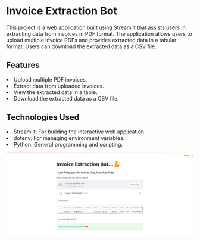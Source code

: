# Invoice Extraction Bot
This project is a web application built using Streamlit that assists users in extracting data from invoices in PDF format. The application allows users to upload multiple invoice PDFs and provides extracted data in a tabular format. Users can download the extracted data as a CSV file.

## Features
<li>Upload multiple PDF invoices.</li>
<li>Extract data from uploaded invoices.</li>
<li>View the extracted data in a table.</li>
<li>Download the extracted data as a CSV file.</li>

## Technologies Used
<li>Streamlit: For building the interactive web application.</li>
<li>dotenv: For managing environment variables.</li>
<li>Python: General programming and scripting.</li>

![alt text](image.png)
